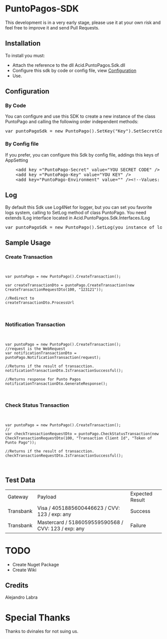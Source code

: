 <h1>PuntoPagos-SDK</h1>

This development is in a very early stage, please use it at your own risk and feel free to improve it and send Pull Requests.

<h2>Installation</h2>

To install you must: <br />
<ul>
<li>Attach the reference to the dll Acid.PuntoPagos.Sdk.dll</li>
<li>Configure this sdk by code or config file, view <a href="https://github.com/alabras/PuntoPagos-SDK#configuration">Configuration</a></li>
<li>Use.</li>
</ul>

<h2>Configuration</h2>

<h3>By Code</h3>

You can configure and use this SDK to create a new instance of the class PuntoPago and calling the following order independent methods:
<pre>
var puntoPagoSdk = new PuntoPago().SetKey("Key").SetSecretCode("SecretCode").SetEnvironment(EnvironmentForPuntoPago.Sandbox).CreateTransaction();
</pre>

<h3>By Config file</h3>

If you prefer, you can configure this Sdk by config file, addings this keys of AppSetting

<pre>
    &lt;add key ="PuntoPago-Secret" value="YOU SECRET CODE" /&gt;
    &lt;add key ="PuntoPago-Key" value="YOU KEY" /&gt;
    &lt;add key="PuntoPago-Environment" value="" /&gt;&lt;!--Values: Sandbox or Production--/&gt;
</pre>

<h2>Log</h2>

By default this Sdk use Log4Net for logger, but you can set you favorite logs system, calling to SetLog method of class PuntoPago.
You need extends ILog interface located in Acid.PuntoPagos.Sdk.Interfaces.ILog
<pre>
var puntoPagoSdk = new PuntoPago().SetLog(you instance of log);
</pre>

<h2>Sample Usage</h2>

<h3>Create Transaction</h3>
<pre>

	var puntoPago = new PuntoPago().CreateTransaction();
	
	var createTransactionDto = puntoPago.CreateTransaction(new CreateTransactionRequestDto(100, "123121"));
	
	//Redirect to 
	createTransactionDto.ProcessUrl
</pre>

<h3>Notification Transaction</h3>
<pre>

	var puntoPago = new PuntoPago().CreateTransaction();
	//request is the WebRequest 
	var notificationTransactionDto = puntoPago.NotificationTransaction(request);
	
	//Returns if the result of transacction.
	notificationTransactionDto.IsTransactionSuccessful();
	
	//Returns response for Punto Pagos
	notificationTransactionDto.GenerateResponse();
</pre>

<h3>Check Status Transaction</h3>
<pre>

	var puntoPago = new PuntoPago().CreateTransaction();
	//
	var checkTransactionRequestDto = puntoPago.CheckStatusTransaction(new CheckTransactionRequestDto(100, "Transaction Client Id", "Token of Punto Pago"));
	
	//Returns if the result of transacction.
	checkTransactionRequestDto.IsTransactionSuccessful();
</pre>

<h2>Test Data</h2>
<table>
<tbody><tr>
<td>Gateway</td>
<td>Payload</td>
<td>Expected Result</td>
</tr>
<tr>
<td>Transbank</td>
<td>Visa / 4051885600446623 / CVV: 123 / exp: any</td>
<td>Success</td>
</tr>
<tr>
<td>Transbank</td>
<td>Mastercard / 5186059559590568 / CVV: 123 / exp: any</td>
<td>Failure</td>
</tr>
</tbody></table>

<h1>TODO</h1>
<ul>
<li>Create Nuget Package</li>
<li>Create Wiki</li>
</ul>

<h2>Credits</h2>

Alejandro Labra

<h1>Special Thanks</h1>

Thanks to dvinales for not suing us.